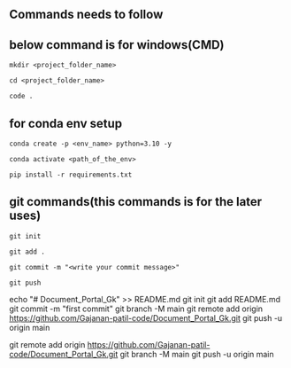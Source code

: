 ## Commands needs to follow

## below command is for windows(CMD)

```
mkdir <project_folder_name>
```

```
cd <project_folder_name>
```

```
code .
```

## for conda env setup

```
conda create -p <env_name> python=3.10 -y
```

```
conda activate <path_of_the_env>
```

```
pip install -r requirements.txt
```

## git commands(this commands is for the later uses)

```
git init
```

```
git add .
```

```
git commit -m "<write your commit message>"
```

```
git push
```

echo "# Document_Portal_Gk" >> README.md
git init
git add README.md
git commit -m "first commit"
git branch -M main
git remote add origin https://github.com/Gajanan-patil-code/Document_Portal_Gk.git
git push -u origin main


git remote add origin https://github.com/Gajanan-patil-code/Document_Portal_Gk.git
git branch -M main
git push -u origin main
